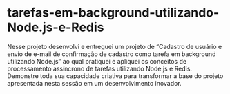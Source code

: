 # tarefas-em-background-utilizando-Node.js-e-Redis
Nesse projeto desenvolvi e entreguei um projeto de “Cadastro de usuário e envio de e-mail de confirmação de cadastro como tarefa em background utilizando Node.js” ao qual pratiquei e apliquei os conceitos de processamento assíncrono de tarefas utilizando Node.js e Redis. Demonstre toda sua capacidade criativa para transformar a base do projeto apresentada nesta sessão em um desenvolvimento inovador.
